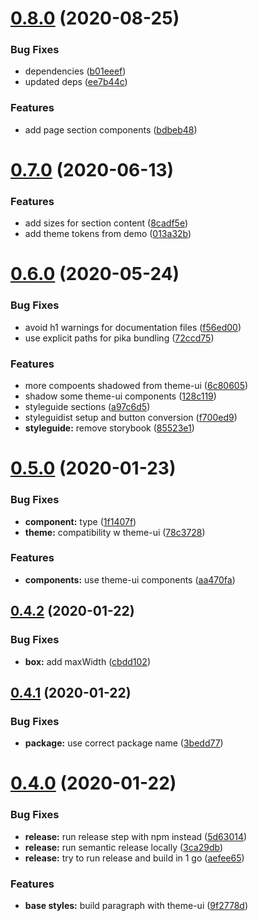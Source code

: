 # [0.8.0](https://github.com/pixelmord/prestyled/compare/v0.7.0...v0.8.0) (2020-08-25)


### Bug Fixes

* dependencies ([b01eeef](https://github.com/pixelmord/prestyled/commit/b01eeefdf1a73becd015cb8a0ce94a0149b4d21d))
* updated deps ([ee7b44c](https://github.com/pixelmord/prestyled/commit/ee7b44cf932410f7f91d06cd6454ec950e9a3fbf))


### Features

* add page section components ([bdbeb48](https://github.com/pixelmord/prestyled/commit/bdbeb488343d9782fb8a42a4f194345e1fc4dc41))

# [0.7.0](https://github.com/pixelmord/prestyled/compare/v0.6.0...v0.7.0) (2020-06-13)


### Features

* add sizes for section content ([8cadf5e](https://github.com/pixelmord/prestyled/commit/8cadf5ee4288f85931043b6ef2333ac8b2b2537d))
* add theme tokens from demo ([013a32b](https://github.com/pixelmord/prestyled/commit/013a32b363d389c3d6033604a8a560f7d20be8fe))

# [0.6.0](https://github.com/pixelmord/prestyled/compare/v0.5.0...v0.6.0) (2020-05-24)


### Bug Fixes

* avoid h1 warnings for documentation files ([f56ed00](https://github.com/pixelmord/prestyled/commit/f56ed00c5051fa606b3379dfa947c9250459e50b))
* use explicit paths for pika  bundling ([72ccd75](https://github.com/pixelmord/prestyled/commit/72ccd75f0125410bc96dd4e1a79738d858409488))


### Features

* more compoents shadowed from theme-ui ([6c80605](https://github.com/pixelmord/prestyled/commit/6c8060529c2f5b1c56d944dcee0078ad71364b5e))
* shadow some theme-ui components ([128c119](https://github.com/pixelmord/prestyled/commit/128c1199f65152edce026038d7ab1273310fa7ea))
* styleguide sections ([a97c6d5](https://github.com/pixelmord/prestyled/commit/a97c6d57bb2ba6941386205b726d599ad9b03339))
* styleguidist setup and button conversion ([f700ed9](https://github.com/pixelmord/prestyled/commit/f700ed92b6f60f9fda269bf6002b4a60918e2b6d))
* **styleguide:** remove storybook ([85523e1](https://github.com/pixelmord/prestyled/commit/85523e1ea381b2083d8d4dce7c5a7f32c4f7a54f))

# [0.5.0](https://github.com/pixelmord/prestyled/compare/v0.4.2...v0.5.0) (2020-01-23)


### Bug Fixes

* **component:** type ([1f1407f](https://github.com/pixelmord/prestyled/commit/1f1407fc124a5db35dabe75bd4dde1c746ab4156))
* **theme:** compatibility w theme-ui ([78c3728](https://github.com/pixelmord/prestyled/commit/78c372825854b795cef72c65cbae8c5dd12bb462))


### Features

* **components:** use theme-ui components ([aa470fa](https://github.com/pixelmord/prestyled/commit/aa470fa97cb128d345747753e3d0761292d39a85))

## [0.4.2](https://github.com/pixelmord/prestyled/compare/v0.4.1...v0.4.2) (2020-01-22)


### Bug Fixes

* **box:** add maxWidth ([cbdd102](https://github.com/pixelmord/prestyled/commit/cbdd10287eb06dfca005e51800b18ec383115e5e))

## [0.4.1](https://github.com/pixelmord/prestyled/compare/v0.4.0...v0.4.1) (2020-01-22)


### Bug Fixes

* **package:** use correct package name ([3bedd77](https://github.com/pixelmord/prestyled/commit/3bedd77775dfd777e23527524a243a53f5d12592))

# [0.4.0](https://github.com/pixelmord/prestyled/compare/v0.3.16...v0.4.0) (2020-01-22)


### Bug Fixes

* **release:** run release step with npm instead ([5d63014](https://github.com/pixelmord/prestyled/commit/5d63014a62f37ab856700aa543b3c3edb0772f0a))
* **release:** run semantic release locally ([3ca29db](https://github.com/pixelmord/prestyled/commit/3ca29db4833bf38a92d25d2c91171a7f0205bdce))
* **release:** try to run release and build in 1 go ([aefee65](https://github.com/pixelmord/prestyled/commit/aefee651f0d999a6d46ed2a11b7ae2ecf43df4f4))


### Features

* **base styles:** build paragraph with theme-ui ([9f2778d](https://github.com/pixelmord/prestyled/commit/9f2778de8f0a25b5d6fcf69cfed3163ca22f7311))
